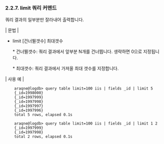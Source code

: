 ### 2.2.7. limit 쿼리 커맨드

쿼리 결과의 일부분만 잘라내어 출력합니다.

\| 문법 \|

* limit [건너뛸갯수] 최대갯수

    \* 건너뛸갯수: 쿼리 결과에서 앞부분 N개를 건너뜁니다. 생략하면 0으로 지정됩니다.
    
    \* 최대갯수: 쿼리 결과에서 가져올 최대 갯수를 지정합니다.

\| 사용 예 \|

~~~
    araqne@logdb> query table limit=100 iis | fields _id | limit 5
    {_id=1998000}
    {_id=1997999}
    {_id=1997998}
    {_id=1997997}
    {_id=1997996}
    total 5 rows, elapsed 0.1s

    araqne@logdb> query table limit=100 iis | fields _id | limit 1 2
    {_id=1997999}
    {_id=1997998}
    total 2 rows, elapsed 0.1s
~~~

